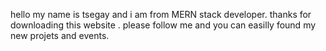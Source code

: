 hello my name is tsegay and i am from MERN stack developer. thanks for downloading this website . please follow me and you can easilly found my new projets and events. 

